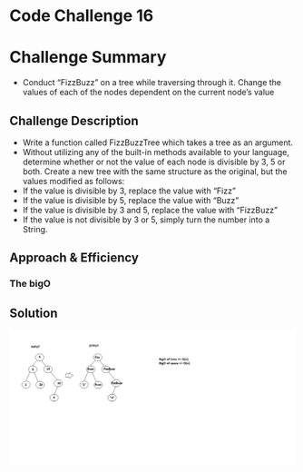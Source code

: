 # Code Challenge 16

# Challenge Summary
- Conduct “FizzBuzz” on a tree while traversing through it. Change the values of each of the nodes dependent on the current node’s value

## Challenge Description
- Write a function called FizzBuzzTree which takes a tree as an argument.
- Without utilizing any of the built-in methods available to your language, determine whether or not the value of each node is divisible by 3, 5 or both. Create a new tree with the same structure as the original, but the values modified as follows:
 - If the value is divisible by 3, replace the value with “Fizz”
 - If the value is divisible by 5, replace the value with “Buzz”
 - If the value is divisible by 3 and 5, replace the value with “FizzBuzz”
 - If the value is not divisible by 3 or 5, simply turn the number into a String.

## Approach & Efficiency 
<!-- - On the whiteboard -->

### The bigO
<!-- - On the whiteboard -->

## Solution
![Code challenge 16 Whiteboard](../../assets/cc16.png)